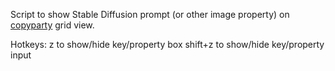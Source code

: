 Script to show Stable Diffusion prompt (or other image property) on [copyparty](https://github.com/9001/copyparty) grid view.

Hotkeys:
z to show/hide key/property box
shift+z to show/hide key/property input
